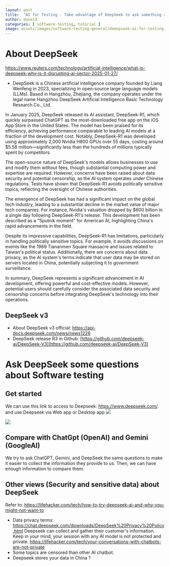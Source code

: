 ```yaml
---
layout: post
title:  "AI for Testing - Take advantage of DeepSeek to ask something about Testing"
author: donald
categories: [ software-testing, tutorial ]
image: assets/images/software-testing-general/deeepseek-ai-for-testing.png
---
```


# About DeepSeek
https://www.reuters.com/technology/artificial-intelligence/what-is-deepseek-why-is-it-disrupting-ai-sector-2025-01-27/
- DeepSeek is a Chinese artificial intelligence company founded by Liang Wenfeng in 2023, specializing in open-source large language models (LLMs). Based in Hangzhou, Zhejiang, the company operates under the legal name Hangzhou DeepSeek Artificial Intelligence Basic Technology Research Co., Ltd.

In January 2025, DeepSeek released its AI assistant, DeepSeek-R1, which quickly surpassed ChatGPT as the most-downloaded free app on the iOS App Store in the United States. The model has been praised for its efficiency, achieving performance comparable to leading AI models at a fraction of the development cost. Notably, DeepSeek-R1 was developed using approximately 2,000 Nvidia H800 GPUs over 55 days, costing around $5.58 million—significantly less than the hundreds of millions typically spent by competitors.

The open-source nature of DeepSeek's models allows businesses to use and modify them without fees, though substantial computing power and expertise are required. However, concerns have been raised about data security and potential censorship, as the AI system operates under Chinese regulations. Tests have shown that DeepSeek-R1 avoids politically sensitive topics, reflecting the oversight of Chinese authorities.

The emergence of DeepSeek has had a significant impact on the global tech industry, leading to a substantial decline in the market value of major tech companies. For instance, Nvidia's valuation dropped by $600 billion in a single day following DeepSeek-R1's release. This development has been described as a "Sputnik moment" for American AI, highlighting China's rapid advancements in the field.

Despite its impressive capabilities, DeepSeek-R1 has limitations, particularly in handling politically sensitive topics. For example, it avoids discussions on events like the 1989 Tiananmen Square massacre and issues related to Taiwan's political status. Additionally, there are concerns about data privacy, as the AI system's terms indicate that user data may be stored on servers located in China, potentially subjecting it to government surveillance.

In summary, DeepSeek represents a significant advancement in AI development, offering powerful and cost-effective models. However, potential users should carefully consider the associated data security and censorship concerns before integrating DeepSeek's technology into their operations.

## DeepSeek v3
- About DeepSeek v3 official: https://api-docs.deepseek.com/news/news1226
- DeepSeek release R3 in Github: [https://github.com/deepseek-ai/DeepSeek-V3](https://github.com/deepseek-ai/DeepSeek-V3)

# Ask DeepSeek some questions about Software testing

## Get started
We can use this link to access to Deepseek: https://www.deepseek.com/. and use Deepseek via Web app or Desktop app
![](https://lifehacker.com/imagery/articles/01JJPV8GYX4DGR2M4M98BFPJ3W/hero-image.fill.size_1248x702.v1738089206.jpg)

![](https://dp-cdn-deepseek.obs.cn-east-3.myhuaweicloud.com/api-docs/ds_v3_tps_en.gif)

## Compare with ChatGpt (OpenAI) and Gemini (GoogleAI)
We try to ask ChatGPT, Gemini, and DeepSeek the same questions to make it easier to collect the information they provide to us. Then, we can have enough information to compare them.


## Other views (Security and sensitive data) about DeepSeek
Refer to: https://lifehacker.com/tech/how-to-try-deepseek-ai-and-why-you-might-not-want-to
- Data privacy terms: https://chat.deepseek.com/downloads/DeepSeek%20Privacy%20Policy.html
Deepseek can collect and gather their customer's information.
Keep in your mind, your session with any AI model is not protected and private.
  https://lifehacker.com/tech/your-conversations-with-chatbots-are-not-private
- Some topics are censored than other AI chatbot.
- Deepseek stores your data in China ?
